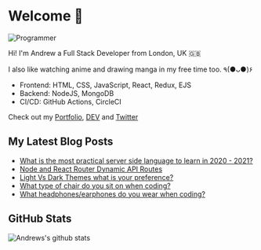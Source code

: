 # Welcome 👋

![Programmer](https://res.cloudinary.com/d74fh3kw/image/upload/v1594399766/github_x15mfs.jpg 'Programmer')

Hi! I'm Andrew a Full Stack Developer from London, UK 🇬🇧

I also like watching anime and drawing manga in my free time too. ٩(●ᴗ●)۶

- Frontend: HTML, CSS, JavaScript, React, Redux, EJS
- Backend: NodeJS, MongoDB
- CI/CD: GitHub Actions, CircleCI

Check out my [Portfolio](https://andrewbaisden.com/ "Andrew Baisden's Portfolio"), [DEV](https://dev.to/andrewbaisden "Andrew Baisden's DEV") and [Twitter](https://twitter.com/andrewbaisden "Andrew Baisden's Twitter")

## My Latest Blog Posts

<!-- BLOG-POST-LIST:START -->
- [What is the most practical server side language to learn in 2020 - 2021?](https://dev.to/andrewbaisden/what-is-the-most-practical-server-side-language-to-learn-in-2020-2021-44k)
- [Node and React Router Dynamic API Routes](https://dev.to/andrewbaisden/node-and-react-router-dynamic-api-routes-21mg)
- [Light Vs Dark Themes what is your preference?](https://dev.to/andrewbaisden/light-vs-dark-themes-what-is-your-preference-4gjd)
- [What type of chair do you sit on when coding?](https://dev.to/andrewbaisden/what-type-of-chair-do-you-sit-on-when-coding-16mh)
- [What headphones/earphones do you wear when coding?](https://dev.to/andrewbaisden/what-headphones-earphones-do-you-wear-when-coding-2efh)
<!-- BLOG-POST-LIST:END -->

## GitHub Stats

![Andrews's github stats](https://github-readme-stats.vercel.app/api?username=andrewbaisden&show_icons=true&theme=tokyonight)
